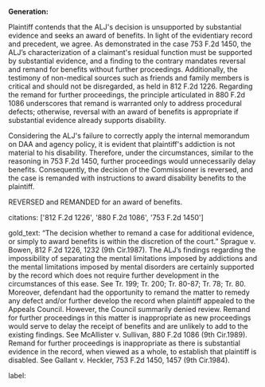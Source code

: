 **Generation:**

Plaintiff contends that the ALJ's decision is unsupported by substantial evidence and seeks an award of benefits. In light of the evidentiary record and precedent, we agree. As demonstrated in the case 753 F.2d 1450, the ALJ’s characterization of a claimant's residual function must be supported by substantial evidence, and a finding to the contrary mandates reversal and remand for benefits without further proceedings. Additionally, the testimony of non-medical sources such as friends and family members is critical and should not be disregarded, as held in 812 F.2d 1226. Regarding the remand for further proceedings, the principle articulated in 880 F.2d 1086 underscores that remand is warranted only to address procedural defects; otherwise, reversal with an award of benefits is appropriate if substantial evidence already supports disability.

Considering the ALJ's failure to correctly apply the internal memorandum on DAA and agency policy, it is evident that plaintiff's addiction is not material to his disability. Therefore, under the circumstances, similar to the reasoning in 753 F.2d 1450, further proceedings would unnecessarily delay benefits. Consequently, the decision of the Commissioner is reversed, and the case is remanded with instructions to award disability benefits to the plaintiff.

REVERSED and REMANDED for an award of benefits.

citations: ['812 F.2d 1226', '880 F.2d 1086', '753 F.2d 1450']

gold_text: “The decision whether to remand a case for additional evidence, or simply to award benefits is within the discretion of the court.” Sprague v. Bowen, 812 F.2d 1226, 1232 (9th Cir.1987). The ALJ’s findings regarding the impossibility of separating the mental limitations imposed by addictions and the mental limitations imposed by mental disorders are certainly supported by the record which does not require further development in the circumstances of this ease. See Tr. 199; Tr. 200; Tr. 80-87; Tr. 78; Tr. 80. Moreover, defendant had the opportunity to remand the matter to remedy any defect and/or further develop the record when plaintiff appealed to the Appeals Council. However, the Council summarily denied review. Remand for further proceedings in this matter is inappropriate as new proceedings would serve to delay the receipt of benefits and are unlikely to add to the existing findings. See McAllister v. Sullivan, 880 F.2d 1086 (9th Cir.1989). Remand for further proceedings is inappropriate as there is substantial evidence in the record, when viewed as a whole, to establish that plaintiff is disabled. See Gallant v. Heckler, 753 F.2d 1450, 1457 (9th Cir.1984).

label: 